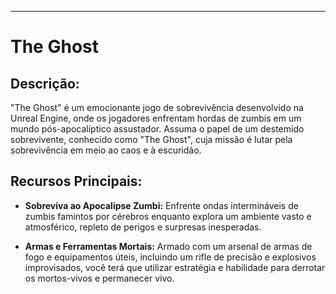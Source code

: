 

---

# The Ghost

## Descrição:

"The Ghost" é um emocionante jogo de sobrevivência desenvolvido na Unreal Engine, onde os jogadores enfrentam hordas de zumbis em um mundo pós-apocalíptico assustador. Assuma o papel de um destemido sobrevivente, conhecido como "The Ghost", cuja missão é lutar pela sobrevivência em meio ao caos e à escuridão.

## Recursos Principais:

- **Sobreviva ao Apocalipse Zumbi:** Enfrente ondas intermináveis de zumbis famintos por cérebros enquanto explora um ambiente vasto e atmosférico, repleto de perigos e surpresas inesperadas.

- **Armas e Ferramentas Mortais:** Armado com um arsenal de armas de fogo e equipamentos úteis, incluindo um rifle de precisão e explosivos improvisados, você terá que utilizar estratégia e habilidade para derrotar os mortos-vivos e permanecer vivo.

